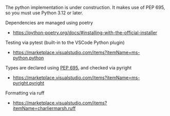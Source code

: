 The python implementation is under construction. It makes use of PEP 695, so you must use Python 3.12 or later.

Dependencies are managed using poetry
- https://python-poetry.org/docs/#installing-with-the-official-installer

Testing via pytest (built-in to the VSCode Python plugin)
- https://marketplace.visualstudio.com/items?itemName=ms-python.python

Types are declared using [PEP 695](https://peps.python.org/pep-0695/), and checked via pyright
- https://marketplace.visualstudio.com/items?itemName=ms-pyright.pyright

Formatting via ruff
- https://marketplace.visualstudio.com/items?itemName=charliermarsh.ruff
